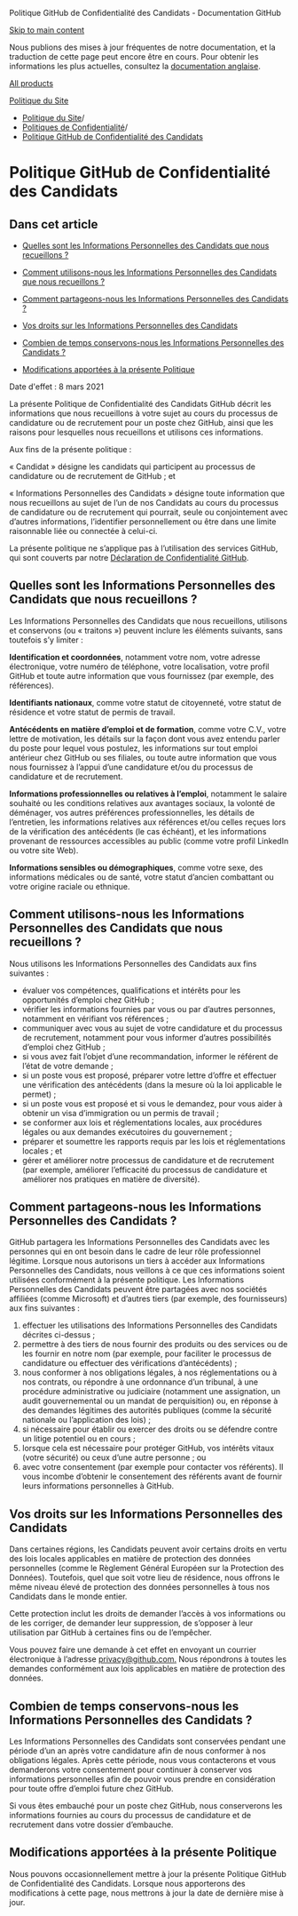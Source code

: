 Politique GitHub de Confidentialité des Candidats - Documentation GitHub

[Skip to main content](#main-content)

Nous publions des mises à jour fréquentes de notre documentation, et la traduction de cette page peut encore être en cours. Pour obtenir les informations les plus actuelles, consultez la [documentation anglaise](/en).

[All products](/fr)

[Politique du Site](/fr/site-policy)

* [Politique du Site](/fr/site-policy)/
* [Politiques de Confidentialité](/fr/site-policy/privacy-policies)/
* [Politique GitHub de Confidentialité des Candidats](/fr/site-policy/privacy-policies/github-candidate-privacy-policy)

Politique GitHub de Confidentialité des Candidats
==========

Dans cet article
----------

* [Quelles sont les Informations Personnelles des Candidats que nous recueillons ?](#what-candidate-personal-information-do-we-collect)

* [Comment utilisons-nous les Informations Personnelles des Candidats que nous recueillons ?](#how-do-we-use-the-candidate-personal-information-we-collect)

* [Comment partageons-nous les Informations Personnelles des Candidats ?](#how-do-we-share-your-candidate-personal-information)

* [Vos droits sur les Informations Personnelles des Candidats](#your-rights-to-your-candidate-personal-information)

* [Combien de temps conservons-nous les Informations Personnelles des Candidats ?](#how-long-do-we-retain-your-candidate-personal-information)

* [Modifications apportées à la présente Politique](#changes-to-this-policy)

Date d'effet : 8 mars 2021

La présente Politique de Confidentialité des Candidats GitHub décrit les informations que nous recueillons à votre sujet au cours du processus de candidature ou de recrutement pour un poste chez GitHub, ainsi que les raisons pour lesquelles nous recueillons et utilisons ces informations.

Aux fins de la présente politique :

« Candidat » désigne les candidats qui participent au processus de candidature ou de recrutement de GitHub ; et

« Informations Personnelles des Candidats » désigne toute information que nous recueillons au sujet de l’un de nos Candidats au cours du processus de candidature ou de recrutement qui pourrait, seule ou conjointement avec d’autres informations, l’identifier personnellement ou être dans une limite raisonnable liée ou connectée à celui-ci.

La présente politique ne s’applique pas à l’utilisation des services GitHub, qui sont couverts par notre [Déclaration de Confidentialité GitHub](/fr/site-policy/privacy-policies/github-privacy-statement).

[](#what-candidate-personal-information-do-we-collect)Quelles sont les Informations Personnelles des Candidats que nous recueillons ?
----------

Les Informations Personnelles des Candidats que nous recueillons, utilisons et conservons (ou « traitons ») peuvent inclure les éléments suivants, sans toutefois s’y limiter :

**Identification et coordonnées**, notamment votre nom, votre adresse électronique, votre numéro de téléphone, votre localisation, votre profil GitHub et toute autre information que vous fournissez (par exemple, des références).

**Identifiants nationaux**, comme votre statut de citoyenneté, votre statut de résidence et votre statut de permis de travail.

**Antécédents en matière d’emploi et de formation**, comme votre C.V., votre lettre de motivation, les détails sur la façon dont vous avez entendu parler du poste pour lequel vous postulez, les informations sur tout emploi antérieur chez GitHub ou ses filiales, ou toute autre information que vous nous fournissez à l’appui d’une candidature et/ou du processus de candidature et de recrutement.

**Informations professionnelles ou relatives à l’emploi**, notamment le salaire souhaité ou les conditions relatives aux avantages sociaux, la volonté de déménager, vos autres préférences professionnelles, les détails de l’entretien, les informations relatives aux références et/ou celles reçues lors de la vérification des antécédents (le cas échéant), et les informations provenant de ressources accessibles au public (comme votre profil LinkedIn ou votre site Web).

**Informations sensibles ou démographiques**, comme votre sexe, des informations médicales ou de santé, votre statut d’ancien combattant ou votre origine raciale ou ethnique.

[](#how-do-we-use-the-candidate-personal-information-we-collect)Comment utilisons-nous les Informations Personnelles des Candidats que nous recueillons ?
----------

Nous utilisons les Informations Personnelles des Candidats aux fins suivantes :

* évaluer vos compétences, qualifications et intérêts pour les opportunités d’emploi chez GitHub ;
* vérifier les informations fournies par vous ou par d’autres personnes, notamment en vérifiant vos références ;
* communiquer avec vous au sujet de votre candidature et du processus de recrutement, notamment pour vous informer d’autres possibilités d’emploi chez GitHub ;
* si vous avez fait l’objet d’une recommandation, informer le référent de l’état de votre demande ;
* si un poste vous est proposé, préparer votre lettre d’offre et effectuer une vérification des antécédents (dans la mesure où la loi applicable le permet) ;
* si un poste vous est proposé et si vous le demandez, pour vous aider à obtenir un visa d’immigration ou un permis de travail ;
* se conformer aux lois et réglementations locales, aux procédures légales ou aux demandes exécutoires du gouvernement ;
* préparer et soumettre les rapports requis par les lois et réglementations locales ; et
* gérer et améliorer notre processus de candidature et de recrutement (par exemple, améliorer l’efficacité du processus de candidature et améliorer nos pratiques en matière de diversité).

[](#how-do-we-share-your-candidate-personal-information)Comment partageons-nous les Informations Personnelles des Candidats ?
----------

GitHub partagera les Informations Personnelles des Candidats avec les personnes qui en ont besoin dans le cadre de leur rôle professionnel légitime. Lorsque nous autorisons un tiers à accéder aux Informations Personnelles des Candidats, nous veillons à ce que ces informations soient utilisées conformément à la présente politique. Les Informations Personnelles des Candidats peuvent être partagées avec nos sociétés affiliées (comme Microsoft) et d’autres tiers (par exemple, des fournisseurs) aux fins suivantes :

1. effectuer les utilisations des Informations Personnelles des Candidats décrites ci-dessus ;
2. permettre à des tiers de nous fournir des produits ou des services ou de les fournir en notre nom (par exemple, pour faciliter le processus de candidature ou effectuer des vérifications d’antécédents) ;
3. nous conformer à nos obligations légales, à nos réglementations ou à nos contrats, ou répondre à une ordonnance d’un tribunal, à une procédure administrative ou judiciaire (notamment une assignation, un audit gouvernemental ou un mandat de perquisition) ou, en réponse à des demandes légitimes des autorités publiques (comme la sécurité nationale ou l’application des lois) ;
4. si nécessaire pour établir ou exercer des droits ou se défendre contre un litige potentiel ou en cours ;
5. lorsque cela est nécessaire pour protéger GitHub, vos intérêts vitaux (votre sécurité) ou ceux d’une autre personne ; ou
6. avec votre consentement (par exemple pour contacter vos référents). Il vous incombe d’obtenir le consentement des référents avant de fournir leurs informations personnelles à GitHub.

[](#your-rights-to-your-candidate-personal-information)Vos droits sur les Informations Personnelles des Candidats
----------

Dans certaines régions, les Candidats peuvent avoir certains droits en vertu des lois locales applicables en matière de protection des données personnelles (comme le Règlement Général Européen sur la Protection des Données). Toutefois, quel que soit votre lieu de résidence, nous offrons le même niveau élevé de protection des données personnelles à tous nos Candidats dans le monde entier.

Cette protection inclut les droits de demander l’accès à vos informations ou de les corriger, de demander leur suppression, de s’opposer à leur utilisation par GitHub à certaines fins ou de l’empêcher.

Vous pouvez faire une demande à cet effet en envoyant un courrier électronique à l’adresse [privacy@github.com.](mailto:privacy@github.com.) Nous répondrons à toutes les demandes conformément aux lois applicables en matière de protection des données.

[](#how-long-do-we-retain-your-candidate-personal-information)Combien de temps conservons-nous les Informations Personnelles des Candidats ?
----------

Les Informations Personnelles des Candidats sont conservées pendant une période d’un an après votre candidature afin de nous conformer à nos obligations légales. Après cette période, nous vous contacterons et vous demanderons votre consentement pour continuer à conserver vos informations personnelles afin de pouvoir vous prendre en considération pour toute offre d’emploi future chez GitHub.

Si vous êtes embauché pour un poste chez GitHub, nous conserverons les informations fournies au cours du processus de candidature et de recrutement dans votre dossier d’embauche.

[](#changes-to-this-policy)Modifications apportées à la présente Politique
----------

Nous pouvons occasionnellement mettre à jour la présente Politique GitHub de Confidentialité des Candidats. Lorsque nous apporterons des modifications à cette page, nous mettrons à jour la date de dernière mise à jour.

